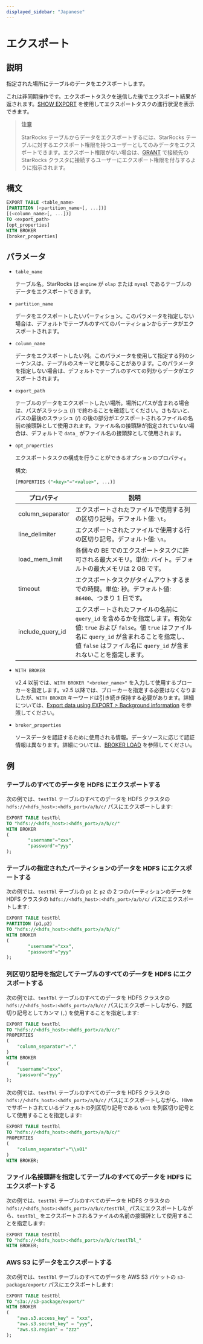 ```yaml
---
displayed_sidebar: "Japanese"
---
```


# エクスポート

## 説明

指定された場所にテーブルのデータをエクスポートします。

これは非同期操作です。エクスポートタスクを送信した後でエクスポート結果が返されます。[SHOW EXPORT](../../../sql-reference/sql-statements/data-manipulation/SHOW_EXPORT.md) を使用してエクスポートタスクの進行状況を表示できます。

> **注意**
>
> StarRocks テーブルからデータをエクスポートするには、StarRocks テーブルに対するエクスポート権限を持つユーザーとしてのみデータをエクスポートできます。エクスポート権限がない場合は、[GRANT](../account-management/GRANT.md) で接続先の StarRocks クラスタに接続するユーザーにエクスポート権限を付与するように指示されます。

## 構文

```SQL
EXPORT TABLE <table_name>
[PARTITION (<partition_name>[, ...])]
[(<column_name>[, ...])]
TO <export_path>
[opt_properties]
WITH BROKER
[broker_properties]
```

## パラメータ

- `table_name`

  テーブル名。StarRocks は `engine` が `olap` または `mysql` であるテーブルのデータをエクスポートできます。

- `partition_name`

  データをエクスポートしたいパーティション。このパラメータを指定しない場合は、デフォルトでテーブルのすべてのパーティションからデータがエクスポートされます。

- `column_name`

  データをエクスポートしたい列。このパラメータを使用して指定する列のシーケンスは、テーブルのスキーマと異なることがあります。このパラメータを指定しない場合は、デフォルトでテーブルのすべての列からデータがエクスポートされます。

- `export_path`

  テーブルのデータをエクスポートしたい場所。場所にパスが含まれる場合は、パスがスラッシュ (/) で終わることを確認してください。さもないと、パスの最後のスラッシュ (/) の後の部分がエクスポートされるファイルの名前の接頭辞として使用されます。ファイル名の接頭辞が指定されていない場合は、デフォルトで `data_` がファイル名の接頭辞として使用されます。

- `opt_properties`

  エクスポートタスクの構成を行うことができるオプションのプロパティ。

  構文:

  ```SQL
  [PROPERTIES ("<key>"="<value>", ...)]
  ```

  | **プロパティ**    | **説明**                                                     |
  | ---------------- | ------------------------------------------------------------ |
  | column_separator | エクスポートされたファイルで使用する列の区切り記号。デフォルト値: `\t`。 |
  | line_delimiter   | エクスポートされたファイルで使用する行の区切り記号。デフォルト値: `\n`。 |
  | load_mem_limit   | 各個々の BE でのエクスポートタスクに許可される最大メモリ。単位: バイト。デフォルトの最大メモリは 2 GB です。 |
  | timeout          | エクスポートタスクがタイムアウトするまでの時間。単位: 秒。デフォルト値: `86400`、つまり 1 日です。 |
  | include_query_id | エクスポートされたファイルの名前に `query_id` を含めるかを指定します。有効な値: `true` および `false`。値 `true` はファイル名に `query_id` が含まれることを指定し、値 `false` はファイル名に `query_id` が含まれないことを指定します。 |

- `WITH BROKER`

  v2.4 以前では、`WITH BROKER "<broker_name>"` を入力して使用するブローカーを指定します。v2.5 以降では、ブローカーを指定する必要はなくなりましたが、`WITH BROKER` キーワードは引き続き保持する必要があります。詳細については、[Export data using EXPORT > Background information](../../../unloading/Export.md#background-information) を参照してください。

- `broker_properties`

  ソースデータを認証するために使用される情報。データソースに応じて認証情報は異なります。詳細については、[BROKER LOAD](../../../sql-reference/sql-statements/data-manipulation/BROKER_LOAD.md) を参照してください。

## 例

### テーブルのすべてのデータを HDFS にエクスポートする

次の例では、`testTbl` テーブルのすべてのデータを HDFS クラスタの `hdfs://<hdfs_host>:<hdfs_port>/a/b/c/` パスにエクスポートします:

```SQL
EXPORT TABLE testTbl 
TO "hdfs://<hdfs_host>:<hdfs_port>/a/b/c/" 
WITH BROKER
(
        "username"="xxx",
        "password"="yyy"
);
```

### テーブルの指定されたパーティションのデータを HDFS にエクスポートする

次の例では、`testTbl` テーブルの `p1` と `p2` の 2 つのパーティションのデータを HDFS クラスタの `hdfs://<hdfs_host>:<hdfs_port>/a/b/c/` パスにエクスポートします:

```SQL
EXPORT TABLE testTbl
PARTITION (p1,p2) 
TO "hdfs://<hdfs_host>:<hdfs_port>/a/b/c/" 
WITH BROKER
(
        "username"="xxx",
        "password"="yyy"
);
```

### 列区切り記号を指定してテーブルのすべてのデータを HDFS にエクスポートする

次の例では、`testTbl` テーブルのすべてのデータを HDFS クラスタの `hdfs://<hdfs_host>:<hdfs_port>/a/b/c/` パスにエクスポートしながら、列区切り記号としてカンマ (`,`) を使用することを指定します:

```SQL
EXPORT TABLE testTbl 
TO "hdfs://<hdfs_host>:<hdfs_port>/a/b/c/" 
PROPERTIES
(
    "column_separator"=","
) 
WITH BROKER
(
    "username"="xxx",
    "password"="yyy"
);
```

次の例では、`testTbl` テーブルのすべてのデータを HDFS クラスタの `hdfs://<hdfs_host>:<hdfs_port>/a/b/c/` パスにエクスポートしながら、Hive でサポートされているデフォルトの列区切り記号である `\x01` を列区切り記号として使用することを指定します:

```SQL
EXPORT TABLE testTbl 
TO "hdfs://<hdfs_host>:<hdfs_port>/a/b/c/" 
PROPERTIES
(
    "column_separator"="\\x01"
) 
WITH BROKER;
```

### ファイル名接頭辞を指定してテーブルのすべてのデータを HDFS にエクスポートする

次の例では、`testTbl` テーブルのすべてのデータを HDFS クラスタの `hdfs://<hdfs_host>:<hdfs_port>/a/b/c/testTbl_` パスにエクスポートしながら、`testTbl_` をエクスポートされるファイルの名前の接頭辞として使用することを指定します:

```SQL
EXPORT TABLE testTbl 
TO "hdfs://<hdfs_host>:<hdfs_port>/a/b/c/testTbl_" 
WITH BROKER;
```

### AWS S3 にデータをエクスポートする

次の例では、`testTbl` テーブルのすべてのデータを AWS S3 バケットの `s3-package/export/` パスにエクスポートします:

```SQL
EXPORT TABLE testTbl 
TO "s3a://s3-package/export/"
WITH BROKER
(
    "aws.s3.access_key" = "xxx",
    "aws.s3.secret_key" = "yyy",
    "aws.s3.region" = "zzz"
);
```